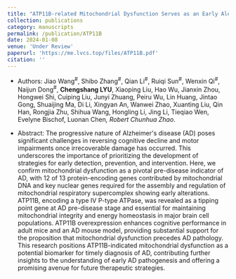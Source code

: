 ```yaml
---
title: "ATP11B-related Mitochondrial Dysfunction Serves as an Early Alert of Alzheimer's Disease"
collection: publications
category: manuscripts
permalink: /publication/ATP11B
date: 2024-01-08
venue: 'Under Review'
paperurl: 'https://me.lvcs.top/files/ATP11B.pdf'
citation: ''
---
```


+ Authors: Jiao Wang<sup>#</sup>, Shibo Zhang<sup>#</sup>, Qian Li<sup>#</sup>, Ruiqi Sun<sup>#</sup>, Wenxin Qi<sup>#</sup>, Naijun Dong<sup>#</sup>, <b>Chengshang LYU</b>, Xiaoping Liu, Hao Wu, Jianxin Zhou, Hongwei Shi, Cuiping Liu, Junyi Zhuang, Peiru Wu, Lin Huang, Jintao Gong, Shuaijing Ma, Di Li, Xingyan An, Wanwei Zhao, Xuanting Liu, Qin Han, Rongjia Zhu, Shihua Wang, Hongling Li, Jing Li, Tieqiao Wen, Evelyne Bischof, Luonan Chen<sup>*</sup>, Robert Chunhua Zhao<sup>*</sup>.

+ Abstract: The progressive nature of Alzheimer's disease (AD) poses significant challenges in reversing cognitive decline and motor impairments once irrecoverable damage has occurred. This underscores the importance of prioritizing the development of strategies for early detection, prevention, and intervention. Here, we confirm mitochondrial dysfunction as a pivotal pre-disease indicator of AD, with 12 of 13 protein-encoding genes contributed by mitochondrial DNA and key nuclear genes required for the assembly and regulation of mitochondrial respiratory supercomplex showing early alterations. ATP11B, encoding a type IV P-type ATPase, was revealed as a tipping point gene at AD pre-disease stage and essential for maintaining mitochondrial integrity and energy homeostasis in major brain cell populations. ATP11B overexpression enhances cognitive performance in adult mice and an AD mouse model, providing substantial support for the proposition that mitochondrial dysfunction precedes AD pathology. This research positions ATP11B-indicated mitochondrial dysfunction as a potential biomarker for timely diagnosis of AD, contributing further insights to the understanding of early AD pathogenesis and offering a promising avenue for future therapeutic strategies.
